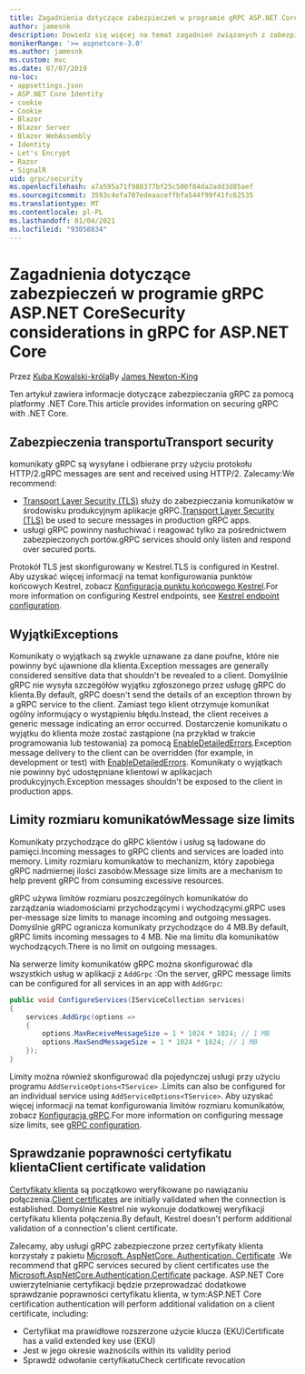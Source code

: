 ```yaml
---
title: Zagadnienia dotyczące zabezpieczeń w programie gRPC ASP.NET Core
author: jamesnk
description: Dowiedz się więcej na temat zagadnień związanych z zabezpieczeniami dla programu gRPC ASP.NET Core.
monikerRange: '>= aspnetcore-3.0'
ms.author: jamesnk
ms.custom: mvc
ms.date: 07/07/2019
no-loc:
- appsettings.json
- ASP.NET Core Identity
- cookie
- Cookie
- Blazor
- Blazor Server
- Blazor WebAssembly
- Identity
- Let's Encrypt
- Razor
- SignalR
uid: grpc/security
ms.openlocfilehash: a7a595a71f988377bf25c500f04da2add3d85aef
ms.sourcegitcommit: 3593c4efa707edeaaceffbfa544f99f41fc62535
ms.translationtype: MT
ms.contentlocale: pl-PL
ms.lasthandoff: 01/04/2021
ms.locfileid: "93058834"
---
```

# <a name="security-considerations-in-grpc-for-aspnet-core"></a><span data-ttu-id="b7329-103">Zagadnienia dotyczące zabezpieczeń w programie gRPC ASP.NET Core</span><span class="sxs-lookup"><span data-stu-id="b7329-103">Security considerations in gRPC for ASP.NET Core</span></span>

<span data-ttu-id="b7329-104">Przez [Kuba Kowalski-króla](https://twitter.com/jamesnk)</span><span class="sxs-lookup"><span data-stu-id="b7329-104">By [James Newton-King](https://twitter.com/jamesnk)</span></span>

<span data-ttu-id="b7329-105">Ten artykuł zawiera informacje dotyczące zabezpieczania gRPC za pomocą platformy .NET Core.</span><span class="sxs-lookup"><span data-stu-id="b7329-105">This article provides information on securing gRPC with .NET Core.</span></span>

## <a name="transport-security"></a><span data-ttu-id="b7329-106">Zabezpieczenia transportu</span><span class="sxs-lookup"><span data-stu-id="b7329-106">Transport security</span></span>

<span data-ttu-id="b7329-107">komunikaty gRPC są wysyłane i odbierane przy użyciu protokołu HTTP/2.</span><span class="sxs-lookup"><span data-stu-id="b7329-107">gRPC messages are sent and received using HTTP/2.</span></span> <span data-ttu-id="b7329-108">Zalecamy:</span><span class="sxs-lookup"><span data-stu-id="b7329-108">We recommend:</span></span>

* <span data-ttu-id="b7329-109">[Transport Layer Security (TLS)](https://tools.ietf.org/html/rfc5246) służy do zabezpieczania komunikatów w środowisku produkcyjnym aplikacje gRPC.</span><span class="sxs-lookup"><span data-stu-id="b7329-109">[Transport Layer Security (TLS)](https://tools.ietf.org/html/rfc5246) be used to secure messages in production gRPC apps.</span></span>
* <span data-ttu-id="b7329-110">usługi gRPC powinny nasłuchiwać i reagować tylko za pośrednictwem zabezpieczonych portów.</span><span class="sxs-lookup"><span data-stu-id="b7329-110">gRPC services should only listen and respond over secured ports.</span></span>

<span data-ttu-id="b7329-111">Protokół TLS jest skonfigurowany w Kestrel.</span><span class="sxs-lookup"><span data-stu-id="b7329-111">TLS is configured in Kestrel.</span></span> <span data-ttu-id="b7329-112">Aby uzyskać więcej informacji na temat konfigurowania punktów końcowych Kestrel, zobacz [Konfiguracja punktu końcowego Kestrel](xref:fundamentals/servers/kestrel#endpoint-configuration).</span><span class="sxs-lookup"><span data-stu-id="b7329-112">For more information on configuring Kestrel endpoints, see [Kestrel endpoint configuration](xref:fundamentals/servers/kestrel#endpoint-configuration).</span></span>

## <a name="exceptions"></a><span data-ttu-id="b7329-113">Wyjątki</span><span class="sxs-lookup"><span data-stu-id="b7329-113">Exceptions</span></span>

<span data-ttu-id="b7329-114">Komunikaty o wyjątkach są zwykle uznawane za dane poufne, które nie powinny być ujawnione dla klienta.</span><span class="sxs-lookup"><span data-stu-id="b7329-114">Exception messages are generally considered sensitive data that shouldn't be revealed to a client.</span></span> <span data-ttu-id="b7329-115">Domyślnie gRPC nie wysyła szczegółów wyjątku zgłoszonego przez usługę gRPC do klienta.</span><span class="sxs-lookup"><span data-stu-id="b7329-115">By default, gRPC doesn't send the details of an exception thrown by a gRPC service to the client.</span></span> <span data-ttu-id="b7329-116">Zamiast tego klient otrzymuje komunikat ogólny informujący o wystąpieniu błędu.</span><span class="sxs-lookup"><span data-stu-id="b7329-116">Instead, the client receives a generic message indicating an error occurred.</span></span> <span data-ttu-id="b7329-117">Dostarczenie komunikatu o wyjątku do klienta może zostać zastąpione (na przykład w trakcie programowania lub testowania) za pomocą [EnableDetailedErrors](xref:grpc/configuration#configure-services-options).</span><span class="sxs-lookup"><span data-stu-id="b7329-117">Exception message delivery to the client can be overridden (for example, in development or test) with [EnableDetailedErrors](xref:grpc/configuration#configure-services-options).</span></span> <span data-ttu-id="b7329-118">Komunikaty o wyjątkach nie powinny być udostępniane klientowi w aplikacjach produkcyjnych.</span><span class="sxs-lookup"><span data-stu-id="b7329-118">Exception messages shouldn't be exposed to the client in production apps.</span></span>

## <a name="message-size-limits"></a><span data-ttu-id="b7329-119">Limity rozmiaru komunikatów</span><span class="sxs-lookup"><span data-stu-id="b7329-119">Message size limits</span></span>

<span data-ttu-id="b7329-120">Komunikaty przychodzące do gRPC klientów i usług są ładowane do pamięci.</span><span class="sxs-lookup"><span data-stu-id="b7329-120">Incoming messages to gRPC clients and services are loaded into memory.</span></span> <span data-ttu-id="b7329-121">Limity rozmiaru komunikatów to mechanizm, który zapobiega gRPC nadmiernej ilości zasobów.</span><span class="sxs-lookup"><span data-stu-id="b7329-121">Message size limits are a mechanism to help prevent gRPC from consuming excessive resources.</span></span>

<span data-ttu-id="b7329-122">gRPC używa limitów rozmiaru poszczególnych komunikatów do zarządzania wiadomościami przychodzącymi i wychodzącymi.</span><span class="sxs-lookup"><span data-stu-id="b7329-122">gRPC uses per-message size limits to manage incoming and outgoing messages.</span></span> <span data-ttu-id="b7329-123">Domyślnie gRPC ogranicza komunikaty przychodzące do 4 MB.</span><span class="sxs-lookup"><span data-stu-id="b7329-123">By default, gRPC limits incoming messages to 4 MB.</span></span> <span data-ttu-id="b7329-124">Nie ma limitu dla komunikatów wychodzących.</span><span class="sxs-lookup"><span data-stu-id="b7329-124">There is no limit on outgoing messages.</span></span>

<span data-ttu-id="b7329-125">Na serwerze limity komunikatów gRPC można skonfigurować dla wszystkich usług w aplikacji z `AddGrpc` :</span><span class="sxs-lookup"><span data-stu-id="b7329-125">On the server, gRPC message limits can be configured for all services in an app with `AddGrpc`:</span></span>

```csharp
public void ConfigureServices(IServiceCollection services)
{
    services.AddGrpc(options =>
    {
        options.MaxReceiveMessageSize = 1 * 1024 * 1024; // 1 MB
        options.MaxSendMessageSize = 1 * 1024 * 1024; // 1 MB
    });
}
```

<span data-ttu-id="b7329-126">Limity można również skonfigurować dla pojedynczej usługi przy użyciu programu `AddServiceOptions<TService>` .</span><span class="sxs-lookup"><span data-stu-id="b7329-126">Limits can also be configured for an individual service using `AddServiceOptions<TService>`.</span></span> <span data-ttu-id="b7329-127">Aby uzyskać więcej informacji na temat konfigurowania limitów rozmiaru komunikatów, zobacz [Konfiguracja gRPC](xref:grpc/configuration).</span><span class="sxs-lookup"><span data-stu-id="b7329-127">For more information on configuring message size limits, see [gRPC configuration](xref:grpc/configuration).</span></span>

## <a name="client-certificate-validation"></a><span data-ttu-id="b7329-128">Sprawdzanie poprawności certyfikatu klienta</span><span class="sxs-lookup"><span data-stu-id="b7329-128">Client certificate validation</span></span>

<span data-ttu-id="b7329-129">[Certyfikaty klienta](https://tools.ietf.org/html/rfc5246#section-7.4.4) są początkowo weryfikowane po nawiązaniu połączenia.</span><span class="sxs-lookup"><span data-stu-id="b7329-129">[Client certificates](https://tools.ietf.org/html/rfc5246#section-7.4.4) are initially validated when the connection is established.</span></span> <span data-ttu-id="b7329-130">Domyślnie Kestrel nie wykonuje dodatkowej weryfikacji certyfikatu klienta połączenia.</span><span class="sxs-lookup"><span data-stu-id="b7329-130">By default, Kestrel doesn't perform additional validation of a connection's client certificate.</span></span>

<span data-ttu-id="b7329-131">Zalecamy, aby usługi gRPC zabezpieczone przez certyfikaty klienta korzystały z pakietu [Microsoft. AspNetCore. Authentication. Certificate](xref:security/authentication/certauth) .</span><span class="sxs-lookup"><span data-stu-id="b7329-131">We recommend that gRPC services secured by client certificates use the [Microsoft.AspNetCore.Authentication.Certificate](xref:security/authentication/certauth) package.</span></span> <span data-ttu-id="b7329-132">ASP.NET Core uwierzytelnianie certyfikacji będzie przeprowadzać dodatkowe sprawdzanie poprawności certyfikatu klienta, w tym:</span><span class="sxs-lookup"><span data-stu-id="b7329-132">ASP.NET Core certification authentication will perform additional validation on a client certificate, including:</span></span>

* <span data-ttu-id="b7329-133">Certyfikat ma prawidłowe rozszerzone użycie klucza (EKU)</span><span class="sxs-lookup"><span data-stu-id="b7329-133">Certificate has a valid extended key use (EKU)</span></span>
* <span data-ttu-id="b7329-134">Jest w jego okresie ważności</span><span class="sxs-lookup"><span data-stu-id="b7329-134">Is within its validity period</span></span>
* <span data-ttu-id="b7329-135">Sprawdź odwołanie certyfikatu</span><span class="sxs-lookup"><span data-stu-id="b7329-135">Check certificate revocation</span></span>
